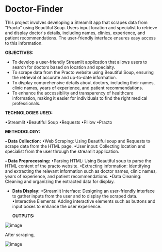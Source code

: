 # **Doctor-Finder**
  This project involves developing a Streamlit app that scrapes data from "Practo" using Beautiful Soup. Users input location and specialist to retrieve and display doctor's details, including names, clinics, experience, and patient recommendations. The user-friendly interface ensures easy access to this information.

**OBJECTIVES:**
<ul>
  <li>To develop a user-friendly Streamlit application that allows users to search for doctors based on location and specialty.</li>
  <li>To scrape data from the Practo website using Beautiful Soup, ensuring the retrieval of accurate and up-to-date information.</li>
  <li>To display comprehensive details about doctors, including their names, clinic names, years of experience, and patient recommendations.</li>
  <li>To enhance the accessibility and transparency of healthcare information, making it easier for individuals to find the right medical professionals.</li></ul>

**TECHNOLOGIES USED:**

  •Streamlit
  •Beautiful Soup
  •Requests
  •Pillow
  •Practo
  
**METHODOLOGY:**

**- Data Collection:**
    •Web Scraping: Using Beautiful soup and Requests to scrape data from the HTML page.
    •User input: Collecting location and specialist from the user through the streamlit application.

**- Data Preprocessing:**
    •Parsing HTML: Using Beautiful soup to parse the HTML content of the practo website.
    •Extracting information: Identifying and extracting the relevant information such as doctor names, clinic names, years of experience, and patient recommendations.
    •Data Cleaning: Cleaning and organizing the extracted data for display.

- **Data Display:**
    •Streamlit Interface: Designing an user-friendly interface to gather inputs    from the user and to display the scraped data.
    •Interactive Elements: Adding interactive elements such as buttons and input boxes to enhance the user experience.

  **OUTPUTS:**
  
![image](https://github.com/user-attachments/assets/81e9da5a-d594-4a64-bc25-4321b99c9462)

After scraping,

![image](https://github.com/user-attachments/assets/4e74d1ac-49ee-478c-8487-d3fdbfc8bd20)


